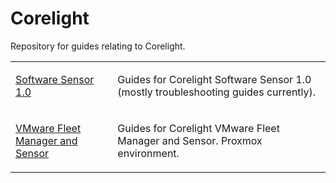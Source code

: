 # Corelight
Repository for guides relating to Corelight.

<table>
  <tr>
    <td>
      <a href="https://github.com/PudgyDragon/Corelight/tree/main/SoftwareSensor1.0">Software Sensor 1.0</a>
    </td>
    <td>
      <p>Guides for Corelight Software Sensor 1.0 (mostly troubleshooting guides currently).</p>
    </td>
  </tr>
  <tr>
    <td>
      <a href="https://github.com/PudgyDragon/Corelight/tree/main/VMwareSensor">VMware Fleet Manager and Sensor</a>
    </td>
    <td>
      <p>Guides for Corelight VMware Fleet Manager and Sensor. Proxmox environment.</p>
    </td>
  </tr>
</table>
